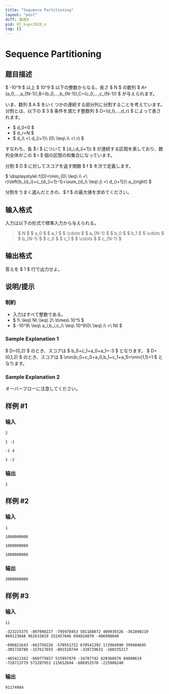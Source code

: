 ```yaml
---
title: "Sequence Partitioning"
layout: "post"
diff: 难度0
pid: AT_kupc2020_e
tag: []
---
```


# Sequence Partitioning

## 题目描述

[problemUrl]: https://atcoder.jp/contests/kupc2020/tasks/kupc2020_e

$ -10^9 $ 以上 $ 10^9 $ 以下の整数からなる、長さ $ N $ の数列 $ A=(a_0,...,a_{N-1}),B=(b_0,...,b_{N-1}),C=(c_0,...,c_{N-1}) $ が与えられます。

いま、数列 $ A $ をいくつかの連続する部分列に分割することを考えています。 分割とは、以下の $ 3 $ 条件を満たす整数列 $ D=(d_0,...,d_r) $ によって表されます。

- $ d_0=0 $
- $ d_r=N $
- $ d_i\ <\ d_{i+1}\ (0\ \leq\ i\ <\ r) $

すなわち、各 $ i $ について $ [d_i,d_{i+1}) $ が連続する区間を表しており、数列全体がこの $ r $ 個の区間の和集合になっています。

分割 $ D $ に対してスコアを返す関数 $ f $ を次で定義します。

 $ \displaystyle\ f(D)=\min_{0\ \leq\ i\ <\ r}\left\{b_{d_i}+c_{d_{i+1}-1}+\sum_{d_i\ \leq\ j\ <\ d_{i+1}}\ a_j\right\} $ 

分割をうまく選んだときの、$ f $ の最大値を求めてください。

## 输入格式

入力は以下の形式で標準入力から与えられる。

> $ N $ $ a_0 $ $ a_1 $ $ \cdots $ $ a_{N-1} $ $ b_0 $ $ b_1 $ $ \cdots $ $ b_{N-1} $ $ c_0 $ $ c_1 $ $ \cdots $ $ c_{N-1} $

## 输出格式

答えを $ 1 $ 行で出力せよ。

## 说明/提示

### 制約

- 入力はすべて整数である。
- $ 1\ \leq\ N\ \leq\ 2\ \times\ 10^5 $
- $ -10^9\ \leq\ a_i,b_i,c_i\ \leq\ 10^9(0\ \leq\ i\ <\ N) $

### Sample Explanation 1

$ D=(0,2) $ のとき、スコアは $ b_0+c_1+a_0+a_1=-3 $ となります。 $ D=(0,1,2) $ のとき、スコアは $ \min(b_0+c_0+a_0,b_1+c_1+a_1)=\min(1,1)=1 $ となります。

### Sample Explanation 2

オーバーフローに注意してください。

## 样例 #1

### 输入

```
2
1 -1
-1 4
1 -2
```

### 输出

```
1
```

## 样例 #2

### 输入

```
1
1000000000
1000000000
1000000000
```

### 输出

```
3000000000
```

## 样例 #3

### 输入

```
11
-323225375 -897098227 -795978453 501188072 409939326 -362890219 969123048 962633819 252457646 694824070 -406990840
-696821643 -663750226 -570551722 670541392 172964990 399404695 -305728788 -157617655 -801518744 -328729631 -160335217
-465411342 -660775657 515997870 -34787742 628368976 84800619 -728713779 573207953 115652694 -686953578 -215986240
```

### 输出

```
91174984
```

